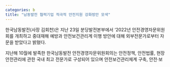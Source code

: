```yaml
---
categories: b
title: "남동발전 협력기업 적극적 안전지원 강화방안 모색"
---
```

한국남동발전(사장 김회천)은 지난 23일 분당발전본부에서 ‘2022년 안전경영자문위원회를 개최하고 중대재해 예방과 안전보건관리계 이행 방안에 대해 외부전문가로부터 자문을 받았다고 밝혔다.

지난해 10월에 발족한 한국남동발전 안전경영자문위원회의는 안전정책, 안전법률, 현장안전관리에 관한 국내 최고 전문가로 구성되어 있으며 안전보건관리체계 구축, 안전·보